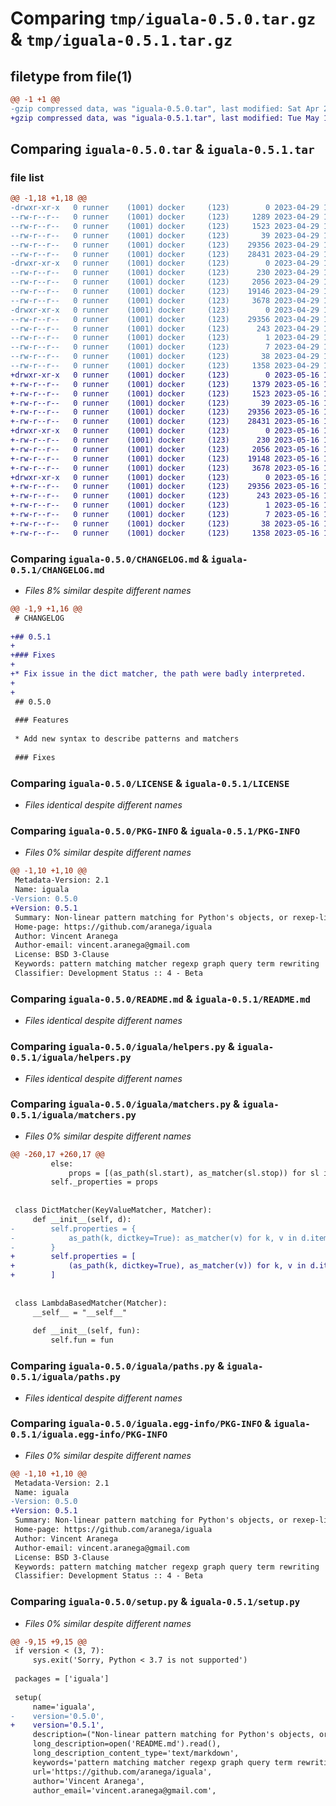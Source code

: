 # Comparing `tmp/iguala-0.5.0.tar.gz` & `tmp/iguala-0.5.1.tar.gz`

## filetype from file(1)

```diff
@@ -1 +1 @@
-gzip compressed data, was "iguala-0.5.0.tar", last modified: Sat Apr 29 18:48:38 2023, max compression
+gzip compressed data, was "iguala-0.5.1.tar", last modified: Tue May 16 19:31:01 2023, max compression
```

## Comparing `iguala-0.5.0.tar` & `iguala-0.5.1.tar`

### file list

```diff
@@ -1,18 +1,18 @@
-drwxr-xr-x   0 runner    (1001) docker     (123)        0 2023-04-29 18:48:38.963733 iguala-0.5.0/
--rw-r--r--   0 runner    (1001) docker     (123)     1289 2023-04-29 18:48:26.000000 iguala-0.5.0/CHANGELOG.md
--rw-r--r--   0 runner    (1001) docker     (123)     1523 2023-04-29 18:48:26.000000 iguala-0.5.0/LICENSE
--rw-r--r--   0 runner    (1001) docker     (123)       39 2023-04-29 18:48:26.000000 iguala-0.5.0/MANIFEST.in
--rw-r--r--   0 runner    (1001) docker     (123)    29356 2023-04-29 18:48:38.963733 iguala-0.5.0/PKG-INFO
--rw-r--r--   0 runner    (1001) docker     (123)    28431 2023-04-29 18:48:26.000000 iguala-0.5.0/README.md
-drwxr-xr-x   0 runner    (1001) docker     (123)        0 2023-04-29 18:48:38.963733 iguala-0.5.0/iguala/
--rw-r--r--   0 runner    (1001) docker     (123)      230 2023-04-29 18:48:26.000000 iguala-0.5.0/iguala/__init__.py
--rw-r--r--   0 runner    (1001) docker     (123)     2056 2023-04-29 18:48:26.000000 iguala-0.5.0/iguala/helpers.py
--rw-r--r--   0 runner    (1001) docker     (123)    19146 2023-04-29 18:48:26.000000 iguala-0.5.0/iguala/matchers.py
--rw-r--r--   0 runner    (1001) docker     (123)     3678 2023-04-29 18:48:26.000000 iguala-0.5.0/iguala/paths.py
-drwxr-xr-x   0 runner    (1001) docker     (123)        0 2023-04-29 18:48:38.963733 iguala-0.5.0/iguala.egg-info/
--rw-r--r--   0 runner    (1001) docker     (123)    29356 2023-04-29 18:48:38.000000 iguala-0.5.0/iguala.egg-info/PKG-INFO
--rw-r--r--   0 runner    (1001) docker     (123)      243 2023-04-29 18:48:38.000000 iguala-0.5.0/iguala.egg-info/SOURCES.txt
--rw-r--r--   0 runner    (1001) docker     (123)        1 2023-04-29 18:48:38.000000 iguala-0.5.0/iguala.egg-info/dependency_links.txt
--rw-r--r--   0 runner    (1001) docker     (123)        7 2023-04-29 18:48:38.000000 iguala-0.5.0/iguala.egg-info/top_level.txt
--rw-r--r--   0 runner    (1001) docker     (123)       38 2023-04-29 18:48:38.963733 iguala-0.5.0/setup.cfg
--rw-r--r--   0 runner    (1001) docker     (123)     1358 2023-04-29 18:48:26.000000 iguala-0.5.0/setup.py
+drwxr-xr-x   0 runner    (1001) docker     (123)        0 2023-05-16 19:31:01.942409 iguala-0.5.1/
+-rw-r--r--   0 runner    (1001) docker     (123)     1379 2023-05-16 19:30:50.000000 iguala-0.5.1/CHANGELOG.md
+-rw-r--r--   0 runner    (1001) docker     (123)     1523 2023-05-16 19:30:50.000000 iguala-0.5.1/LICENSE
+-rw-r--r--   0 runner    (1001) docker     (123)       39 2023-05-16 19:30:50.000000 iguala-0.5.1/MANIFEST.in
+-rw-r--r--   0 runner    (1001) docker     (123)    29356 2023-05-16 19:31:01.942409 iguala-0.5.1/PKG-INFO
+-rw-r--r--   0 runner    (1001) docker     (123)    28431 2023-05-16 19:30:50.000000 iguala-0.5.1/README.md
+drwxr-xr-x   0 runner    (1001) docker     (123)        0 2023-05-16 19:31:01.942409 iguala-0.5.1/iguala/
+-rw-r--r--   0 runner    (1001) docker     (123)      230 2023-05-16 19:30:50.000000 iguala-0.5.1/iguala/__init__.py
+-rw-r--r--   0 runner    (1001) docker     (123)     2056 2023-05-16 19:30:50.000000 iguala-0.5.1/iguala/helpers.py
+-rw-r--r--   0 runner    (1001) docker     (123)    19148 2023-05-16 19:30:50.000000 iguala-0.5.1/iguala/matchers.py
+-rw-r--r--   0 runner    (1001) docker     (123)     3678 2023-05-16 19:30:50.000000 iguala-0.5.1/iguala/paths.py
+drwxr-xr-x   0 runner    (1001) docker     (123)        0 2023-05-16 19:31:01.942409 iguala-0.5.1/iguala.egg-info/
+-rw-r--r--   0 runner    (1001) docker     (123)    29356 2023-05-16 19:31:01.000000 iguala-0.5.1/iguala.egg-info/PKG-INFO
+-rw-r--r--   0 runner    (1001) docker     (123)      243 2023-05-16 19:31:01.000000 iguala-0.5.1/iguala.egg-info/SOURCES.txt
+-rw-r--r--   0 runner    (1001) docker     (123)        1 2023-05-16 19:31:01.000000 iguala-0.5.1/iguala.egg-info/dependency_links.txt
+-rw-r--r--   0 runner    (1001) docker     (123)        7 2023-05-16 19:31:01.000000 iguala-0.5.1/iguala.egg-info/top_level.txt
+-rw-r--r--   0 runner    (1001) docker     (123)       38 2023-05-16 19:31:01.942409 iguala-0.5.1/setup.cfg
+-rw-r--r--   0 runner    (1001) docker     (123)     1358 2023-05-16 19:30:50.000000 iguala-0.5.1/setup.py
```

### Comparing `iguala-0.5.0/CHANGELOG.md` & `iguala-0.5.1/CHANGELOG.md`

 * *Files 8% similar despite different names*

```diff
@@ -1,9 +1,16 @@
 # CHANGELOG
 
+## 0.5.1
+
+### Fixes
+
+* Fix issue in the dict matcher, the path were badly interpreted.
+
+
 ## 0.5.0
 
 ### Features
 
 * Add new syntax to describe patterns and matchers
 
 ### Fixes
```

### Comparing `iguala-0.5.0/LICENSE` & `iguala-0.5.1/LICENSE`

 * *Files identical despite different names*

### Comparing `iguala-0.5.0/PKG-INFO` & `iguala-0.5.1/PKG-INFO`

 * *Files 0% similar despite different names*

```diff
@@ -1,10 +1,10 @@
 Metadata-Version: 2.1
 Name: iguala
-Version: 0.5.0
+Version: 0.5.1
 Summary: Non-linear pattern matching for Python's objects, or rexep-like for objects
 Home-page: https://github.com/aranega/iguala
 Author: Vincent Aranega
 Author-email: vincent.aranega@gmail.com
 License: BSD 3-Clause
 Keywords: pattern matching matcher regexp graph query term rewriting
 Classifier: Development Status :: 4 - Beta
```

### Comparing `iguala-0.5.0/README.md` & `iguala-0.5.1/README.md`

 * *Files identical despite different names*

### Comparing `iguala-0.5.0/iguala/helpers.py` & `iguala-0.5.1/iguala/helpers.py`

 * *Files identical despite different names*

### Comparing `iguala-0.5.0/iguala/matchers.py` & `iguala-0.5.1/iguala/matchers.py`

 * *Files 0% similar despite different names*

```diff
@@ -260,17 +260,17 @@
         else:
             props = [(as_path(sl.start), as_matcher(sl.stop)) for sl in properties]
         self._properties = props
 
 
 class DictMatcher(KeyValueMatcher, Matcher):
     def __init__(self, d):
-        self.properties = {
-            as_path(k, dictkey=True): as_matcher(v) for k, v in d.items()
-        }
+        self.properties = [
+            (as_path(k, dictkey=True), as_matcher(v)) for k, v in d.items()
+        ]
 
 
 class LambdaBasedMatcher(Matcher):
     __self__ = "__self__"
 
     def __init__(self, fun):
         self.fun = fun
```

### Comparing `iguala-0.5.0/iguala/paths.py` & `iguala-0.5.1/iguala/paths.py`

 * *Files identical despite different names*

### Comparing `iguala-0.5.0/iguala.egg-info/PKG-INFO` & `iguala-0.5.1/iguala.egg-info/PKG-INFO`

 * *Files 0% similar despite different names*

```diff
@@ -1,10 +1,10 @@
 Metadata-Version: 2.1
 Name: iguala
-Version: 0.5.0
+Version: 0.5.1
 Summary: Non-linear pattern matching for Python's objects, or rexep-like for objects
 Home-page: https://github.com/aranega/iguala
 Author: Vincent Aranega
 Author-email: vincent.aranega@gmail.com
 License: BSD 3-Clause
 Keywords: pattern matching matcher regexp graph query term rewriting
 Classifier: Development Status :: 4 - Beta
```

### Comparing `iguala-0.5.0/setup.py` & `iguala-0.5.1/setup.py`

 * *Files 0% similar despite different names*

```diff
@@ -9,15 +9,15 @@
 if version < (3, 7):
     sys.exit('Sorry, Python < 3.7 is not supported')
 
 packages = ['iguala']
 
 setup(
     name='iguala',
-    version='0.5.0',
+    version='0.5.1',
     description=("Non-linear pattern matching for Python's objects, or rexep-like for objects"),
     long_description=open('README.md').read(),
     long_description_content_type='text/markdown',
     keywords='pattern matching matcher regexp graph query term rewriting',
     url='https://github.com/aranega/iguala',
     author='Vincent Aranega',
     author_email='vincent.aranega@gmail.com',
```


